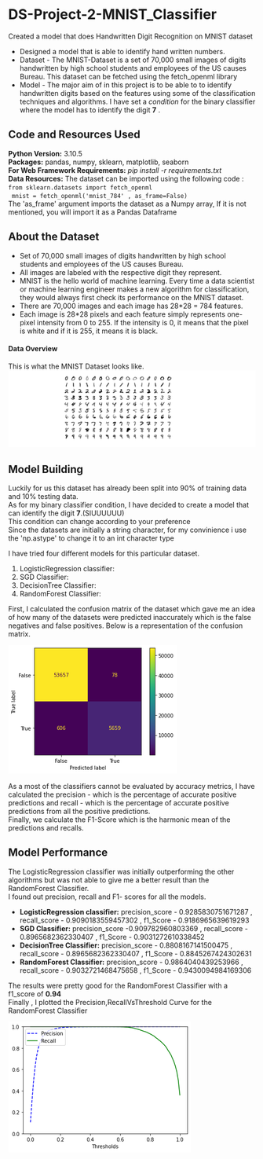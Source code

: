 # DS-Project-2-MNIST_Classifier
Created a model that does Handwritten Digit Recognition on MNIST dataset

* Designed a model that is able to identify hand written numbers.
* Dataset - The MNIST-Dataset is a set of 70,000 small images of digits handwritten by high school students and employees of the US causes Bureau.
  This dataset can be fetched using the fetch_openml library  
* Model - The major aim of in this project is to be able to to identify handwritten digits based on the features using some of the classification techniques and algorithms. I have set a _condition_ for the binary classifier where the model has to identify the digit **7** . 

## Code and Resources Used ##
**Python Version:** 3.10.5 <br />
**Packages:** pandas, numpy, sklearn, matplotlib, seaborn <br />
**For Web Framework Requirements:** _pip install -r requirements.txt_ <br />
**Data Resources:** The dataset can be imported using the following code : <br />
`from sklearn.datasets import fetch_openml` <br />
` mnist = fetch_openml('mnist_784' , as_frame=False)` <br />
The 'as_frame' argument imports the dataset as a Numpy array, If it is not mentioned, you will import it as a Pandas Dataframe

## About the Dataset ##
* Set of 70,000 small images of digits handwritten by high school students and employees of the US causes Bureau.
* All images are labeled with the respective digit they represent.
* MNIST is the hello world of machine learning. Every time a data scientist or machine learning engineer makes a new algorithm for classification, they would always first check its performance on the MNIST dataset.
* There are 70,000 images and each image has 28*28 = 784 features.
* Each image is 28*28 pixels and each feature simply represents one-pixel intensity from 0 to 255. If the intensity is 0, it means that the pixel is white and if it is 255, it means it is black.
#### Data Overview ####
This is what the MNIST Dataset looks like.
![Data](MNIST_data_overview.png "Data Overview")

## Model Building ##
Luckily for us this dataset has already been split into 90% of training data and 10% testing data. <br />
As for my binary classifier condition, I have decided to create a model that can identify the digit **7**.(SIUUUUUU) <br />
This condition can change according to your preference <br />
Since the datasets are initially a string character, for my convinience i use the 'np.astype' to change it to an int character type  <br />

I have tried four different models for this particular dataset. <br />
1. LogisticRegression classifier: <br />
2. SGD Classifier: <br />
3. DecisionTree Classifier: <br />
4. RandomForest Classifier: <br />

First, I calculated the confusion matrix of the dataset which gave me an idea of how many of the datasets were predicted inaccurately which is the false negatives and false positives. Below is a representation of the confusion matrix. <br />

![Data](confusion_matrix.png "Confusion Matrix")

As a most of the classifiers cannot be evaluated by accuracy metrics, I have calculated the precision -  which is the percentage of accurate positive predictions
and recall - which is the percentage of accurate positive predictions from all the positive predictions. <br />
Finally, we calculate the F1-Score which is the harmonic mean of the predictions and recalls.


## Model Performance ##
The LogisticRegression classifier was initially outperforming the other algorithms but was not able to give me a better result than the RandomForest Classifier. <br />
I found out precision, recall and F1- scores for all the models.
* **LogisticRegression classifier:**   precision_score - 0.9285830751671287 , recall_score - 0.9090183559457302 , f1_Score - 0.9186965639619293
* **SGD Classifier:** precision_score -0.909782960803369 , recall_score - 0.8965682362330407 , f1_Score - 0.9031272610338452
* **DecisionTree Classifier:** precision_score - 0.8808167141500475 , recall_score - 0.8965682362330407 , f1_Score - 0.8845267424302631
* **RandomForest Classifier:**  precision_score - 0.9864040439253966 , recall_score - 0.9032721468475658 , f1_Score - 0.9430094984169306

The results were pretty good for the RandomForest Classifier with a f1_score of **0.94** <br />
Finally , I plotted the Precision,RecallVsThreshold Curve for the RandomForest Classifier <br />

![Data](Prec_RecallVsThresh.png "Precision,RecallVsThreshold")
